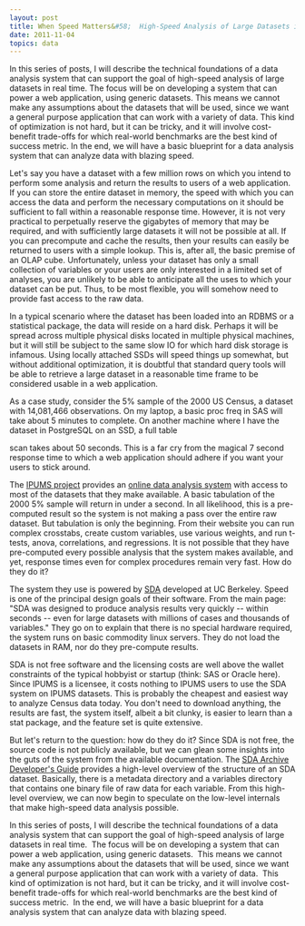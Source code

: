 ```yaml
---
layout: post
title: When Speed Matters&#58;  High-Speed Analysis of Large Datasets in Real Time
date: 2011-11-04
topics: data
---
```

In this series of posts, I will describe the technical foundations of a data analysis system that can support the goal of high-speed analysis of large datasets in real time.  The focus will be on developing a system that can power a web application, using generic datasets.  This means we cannot make any assumptions about the datasets that will be used, since we want a general purpose application that can work with a variety of data.  This kind of optimization is not hard, but it can be tricky, and it will involve cost-benefit trade-offs for which real-world benchmarks are the best kind of success metric.  In the end, we will have a basic blueprint for a data analysis system that can analyze data with blazing speed.

<!--excerpt-->

Let's say you have a dataset with a few million rows on which you intend to perform some analysis and return the results to users of a web application. If you can store the entire dataset in memory, the speed with which you can access the data and perform the necessary computations on it should be sufficient to fall within a reasonable response time. However, it is not very practical to perpetually reserve the gigabytes of memory that may be required, and with sufficiently large datasets it will not be possible at all. If you can precompute and cache the results, then your results can easily be returned to users with a simple lookup. This is, after all, the basic premise of an OLAP cube. Unfortunately, unless your dataset has only a small collection of variables or your users are only interested in a limited set of analyses, you are unlikely to be able to anticipate all the uses to which your dataset can be put. Thus, to be most flexible, you will somehow need to provide fast access to the raw data.







In a typical scenario where the dataset has been loaded into an RDBMS or a statistical package, the data will reside on a hard disk. Perhaps it will be spread across multiple physical disks located in multiple physical machines, but it will still be subject to the same slow IO for which hard disk storage is infamous. Using locally attached SSDs will speed things up somewhat, but without additional optimization, it is doubtful that standard query tools will be able to retrieve a large dataset in a reasonable time frame to be considered usable in a web application.







As a case study, consider the 5% sample of the 2000 US Census, a dataset with 14,081,466 observations. On my laptop, a basic proc freq in SAS will take about 5 minutes to complete. On another machine where I have the dataset in PostgreSQL on an SSD, a full table



scan takes about 50 seconds. This is a far cry from the magical 7 second response time to which a web application should adhere if you want your users to stick around.







The <a href="http://usa.ipums.org/usa/index.shtml">IPUMS project</a> provides an <a href="http://usa.ipums.org/usa/sda/">online data analysis system</a> with access to most of the datasets that they make available. A basic tabulation of the 2000 5% sample will return in under a second. In all likelihood, this is a pre-computed result so the system is not making a pass over the entire raw dataset. But tabulation is only the beginning. From their website you can run complex crosstabs, create custom variables, use various weights, and run t-tests, anova, correlations, and regressions. It is not possible that they have pre-computed every possible analysis that the system makes available, and yet, response times even for complex procedures remain very fast. How do they do it?







The system they use is powered by <a href="http://sda.berkeley.edu/index.html">SDA</a> developed at UC Berkeley. Speed is one of the principal design goals of their software. From the main page: "SDA was designed to produce analysis results very quickly -- within seconds -- even for large datasets with millions of cases and thousands of variables." They go on to explain that there is no special hardware required, the system runs on basic commodity linux servers. They do not load the datasets in RAM, nor do they pre-compute results.







SDA is not free software and the licensing costs are well above the wallet constraints of the typical hobbyist or startup (think: SAS or Oracle here).  Since IPUMS is a licensee, it costs nothing to IPUMS users to use the SDA system on IPUMS datasets. This is probably the cheapest and easiest way to analyze Census data today. You don't need to download anything, the results are fast, the system itself, albeit a bit clunky, is easier to learn than a stat package, and the feature set is quite extensive.







But let's return to the question: how do they do it? Since SDA is not free, the source code is not publicly available, but we can glean some insights into the guts of the system from the available documentation. The <a href="http://sda.berkeley.edu/document.htm">SDA Archive Developer's Guide</a> provides a high-level overview of the structure of an SDA dataset. Basically, there is a metadata directory and a variables directory that contains one binary file of raw data for each variable. From this high-level overview, we can now begin to speculate on the low-level internals that make high-speed data analysis possible.







In this series of posts, I will describe the technical foundations of a data analysis system that can support the goal of high-speed analysis of large datasets in real time.  The focus will be on developing a system that can power a web application, using generic datasets.  This means we cannot make any assumptions about the datasets that will be used, since we want a general purpose application that can work with a variety of data.  This kind of optimization is not hard, but it can be tricky, and it will involve cost-benefit trade-offs for which real-world benchmarks are the best kind of success metric.  In the end, we will have a basic blueprint for a data analysis system that can analyze data with blazing speed.
